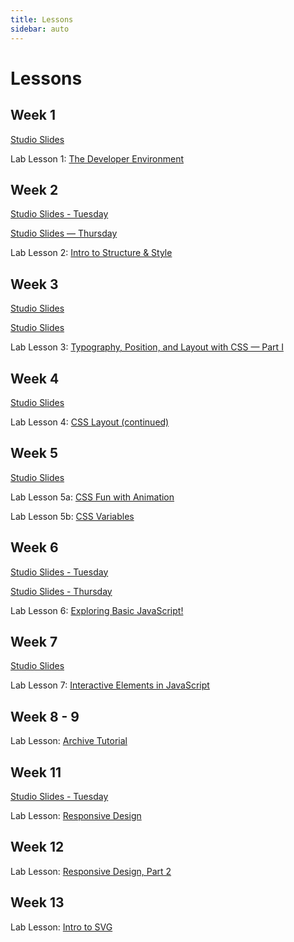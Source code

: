 ```yaml
---
title: Lessons
sidebar: auto
---
```


# Lessons

## Week 1

[Studio Slides](https://docs.google.com/presentation/d/1nJWiElNJg6cuuyOlSCDHD8JUgQ5a34C4aUiiOybKcCI/edit?usp=sharing)

Lab Lesson 1: [The Developer Environment](./lab/lesson-1)

## Week 2

[Studio Slides - Tuesday](https://docs.google.com/presentation/d/1Fwhw4LkZcOkrJRvXeqncjkxkEEjfF1_Esomp2z5GO5g/edit?usp=sharing)

[Studio Slides — Thursday](https://docs.google.com/presentation/d/1QwO4NotqeEahPXbv0aIXFPggqWt5xNiy2t3WWgmax88/edit?usp=sharing)

Lab Lesson 2: [Intro to Structure & Style](./lab/lesson-2)

## Week 3

[Studio Slides](https://docs.google.com/presentation/d/1LIRcR8Eg-mC9FPuivM_90zT-MKKT11MK1Kw5B1nhzcU/edit?usp=sharing)

[Studio Slides](https://docs.google.com/presentation/d/1YS_8QtmNgdmGcp_eGTHuv5LNKCz2J3D7Zb6PlgyTMt8/edit?usp=sharing)

Lab Lesson 3: [Typography, Position, and Layout with CSS — Part I](./lab/lesson-3)

## Week 4

[Studio Slides](-disabled)

Lab Lesson 4: [CSS Layout (continued)](./lab/lesson-4)

## Week 5

[Studio Slides](https://docs.google.com/presentation/d/1DAbs6pxJrJiWAlPjBWwRKLKdA4jE20K7JootAD4NNz8/edit?usp=sharing)

Lab Lesson 5a: [CSS Fun with Animation](./lab/lesson-5a)

Lab Lesson 5b: [CSS Variables](./lab/lesson-5b)

## Week 6

[Studio Slides - Tuesday](https://docs.google.com/presentation/d/17d9VrlAQL2wR1PqOIXm97v6oDLM-7hOQMQyAQeDo2eQ/edit?usp=sharing)

[Studio Slides - Thursday](https://docs.google.com/presentation/d/1G9JlCkrOPEGd8LrOAVebjPf4dBk2xmf3goXDfB_UscI/edit#slide=id.g7e47743d1f_0_0)

Lab Lesson 6: [Exploring Basic JavaScript!](./lab/lesson-6)

## Week 7

[Studio Slides](https://docs.google.com/presentation/d/1TXQxxI1jnYzVX5wF1lWBj9Oq5R1MrlzddbStGuU9keQ/edit?usp=sharing)

Lab Lesson 7: [Interactive Elements in JavaScript](https://github.com/AndrewLevinson/symmetrical-octo-potato/tree/master/lab/week-7)

## Week 8 - 9

Lab Lesson: [Archive Tutorial](https://github.com/AndrewLevinson/symmetrical-octo-potato/tree/master/lab/week-8)

## Week 11

[Studio Slides - Tuesday](https://docs.google.com/presentation/d/1wZBaY2WYrtOped5SjD5wLt672SRxg9Bv53HHhhbelUQ/edit#slide=id.g72f003e7ac_0_0)

Lab Lesson: [Responsive Design](./lab/lesson-11)

## Week 12

Lab Lesson: [Responsive Design, Part 2](./lab/lesson-12)

## Week 13

Lab Lesson: [Intro to SVG](./lab/lesson-13)
